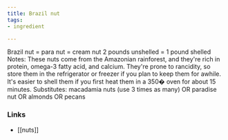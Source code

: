 ```yaml
---
title: Brazil nut
tags:
- ingredient

---
```

Brazil nut = para nut = cream nut 2 pounds unshelled = 1 pound shelled Notes: These nuts come from the Amazonian rainforest, and they're rich in protein, omega-3 fatty acid, and calcium. They're prone to rancidity, so store them in the refrigerator or freezer if you plan to keep them for awhile. It's easier to shell them if you first heat them in a 350� oven for about 15 minutes. Substitutes: macadamia nuts (use 3 times as many) OR paradise nut OR almonds OR pecans

### Links

* [[nuts]]
